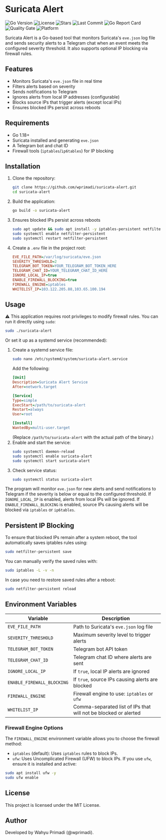 # Suricata Alert

![Go Version](https://img.shields.io/github/go-mod/go-version/wprimadi/suricata-alert) 
![License](https://img.shields.io/github/license/wprimadi/suricata-alert) 
![Stars](https://img.shields.io/github/stars/wprimadi/suricata-alert?style=social) 
![Last Commit](https://img.shields.io/github/last-commit/wprimadi/suricata-alert) 
![Go Report Card](https://goreportcard.com/badge/github.com/wprimadi/suricata-alert) 
![Quality Gate](https://sonarcloud.io/api/project_badges/measure?project=wprimadi_suricata-alert&metric=alert_status) 
![Platform](https://img.shields.io/badge/platform-linux%20%7C%20macOS%20%7C%20windows-blue) 

Suricata Alert is a Go-based tool that monitors Suricata's `eve.json` log file and sends security alerts to a Telegram chat when an event meets the configured severity threshold. It also supports optional IP blocking via firewall rules.

## Features
- Monitors Suricata's `eve.json` file in real time
- Filters alerts based on severity
- Sends notifications to Telegram
- Ignores alerts from local IP addresses (configurable)
- Blocks source IPs that trigger alerts (except local IPs)
- Ensures blocked IPs persist across reboots

## Requirements
- Go 1.18+
- Suricata installed and generating `eve.json`
- A Telegram bot and chat ID
- Firewall tools (`iptables`/`ip6tables`) for IP blocking

## Installation

1. Clone the repository:
   ```sh
   git clone https://github.com/wprimadi/suricata-alert.git
   cd suricata-alert
   ```
2. Build the application:
   ```sh
   go build -o suricata-alert
   ```
3. Ensures blocked IPs persist across reboots
   ```sh
   sudo apt update && sudo apt install -y iptables-persistent netfilter-persistent
   sudo systemctl enable netfilter-persistent
   sudo systemctl restart netfilter-persistent
   ```
4. Create a `.env` file in the project root:
   ```ini
   EVE_FILE_PATH=/var/log/suricata/eve.json
   SEVERITY_THRESHOLD=2
   TELEGRAM_BOT_TOKEN=YOUR_TELEGRAM_BOT_TOKEN_HERE
   TELEGRAM_CHAT_ID=YOUR_TELEGRAM_CHAT_ID_HERE
   IGNORE_LOCAL_IP=true
   ENABLE_FIREWALL_BLOCKING=true
   FIREWALL_ENGINE=iptables
   WHITELIST_IP=103.122.205.88,103.65.100.194
   ```

## Usage

⚠️ This application requires root privileges to modify firewall rules.
You can run it directly using `sudo`:
```sh
sudo ./suricata-alert
```
Or set it up as a systemd service (recommended):
1. Create a systemd service file:
   ```sh
   sudo nano /etc/systemd/system/suricata-alert.service
   ```
   Add the following:
   ```ini
   [Unit]
   Description=Suricata Alert Service
   After=network.target

   [Service]
   Type=simple
   ExecStart=/path/to/suricata-alert
   Restart=always
   User=root

   [Install]
   WantedBy=multi-user.target
   ```
   (Replace `/path/to/suricata-alert` with the actual path of the binary.)
2. Enable and start the service:
   ```sh
   sudo systemctl daemon-reload
   sudo systemctl enable suricata-alert
   sudo systemctl start suricata-alert
   ```
3. Check service status:
   ```sh
   sudo systemctl status suricata-alert
   ```
The program will monitor `eve.json` for new alerts and send notifications to Telegram if the severity is below or equal to the configured threshold. If `IGNORE_LOCAL_IP` is enabled, alerts from local IPs will be ignored. If `ENABLE_FIREWALL_BLOCKING` is enabled, source IPs causing alerts will be blocked via `iptables` or `ip6tables`.

## Persistent IP Blocking

To ensure that blocked IPs remain after a system reboot, the tool automatically saves iptables rules using:
```sh
sudo netfilter-persistent save
```
You can manually verify the saved rules with:
```sh
sudo iptables -L -v -n
```
In case you need to restore saved rules after a reboot:
```sh
sudo netfilter-persistent reload
```

## Environment Variables
| Variable                   | Description                                                     |
|----------------------------|-----------------------------------------------------------------|
| `EVE_FILE_PATH`            | Path to Suricata's `eve.json` log file                          |
| `SEVERITY_THRESHOLD`       | Maximum severity level to trigger alerts                        |
| `TELEGRAM_BOT_TOKEN`       | Telegram bot API token                                          |
| `TELEGRAM_CHAT_ID`         | Telegram chat ID where alerts are sent                          |
| `IGNORE_LOCAL_IP`          | If `true`, local IP alerts are ignored                          |
| `ENABLE_FIREWALL_BLOCKING` | If `true`, source IPs causing alerts are blocked                |
| `FIREWALL_ENGINE`          | Firewall engine to use: `iptables` or `ufw`                     |
| `WHITELIST_IP`             | Comma-separated list of IPs that will not be blocked or alerted |

### Firewall Engine Options

The `FIREWALL_ENGINE` environment variable allows you to choose the firewall method:
- `iptables` (default): Uses `iptables` rules to block IPs.
- `ufw`: Uses Uncomplicated Firewall (UFW) to block IPs.
If you use `ufw`, ensure it is installed and active:
```sh
sudo apt install ufw -y
sudo ufw enable
```

## License
This project is licensed under the MIT License.

## Author
Developed by Wahyu Primadi (@wprimadi).
